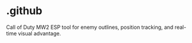 # .github
Call of Duty MW2 ESP tool for enemy outlines, position tracking, and real-time visual advantage.
